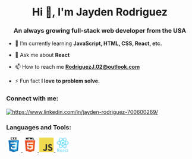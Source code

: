 <h1 align="center">Hi 👋, I'm Jayden Rodriguez</h1>
<h3 align="center">An always growing full-stack web developer from the USA</h3>

- 🌱 I’m currently learning **JavaScript, HTML, CSS, React, etc.**

- 💬 Ask me about **React**

- 📫 How to reach me **RodriguezJ.02@outlook.com**

- ⚡ Fun fact **I love to problem solve.**

<h3 align="left">Connect with me:</h3>
<p align="left">
<a href="https://linkedin.com/in/https://www.linkedin.com/in/jayden-rodriguez-700600269/" target="blank"><img align="center" src="https://raw.githubusercontent.com/rahuldkjain/github-profile-readme-generator/master/src/images/icons/Social/linked-in-alt.svg" alt="https://www.linkedin.com/in/jayden-rodriguez-700600269/" height="30" width="40" /></a>
</p>

<h3 align="left">Languages and Tools:</h3>
<p align="left"> <a href="https://www.w3schools.com/css/" target="_blank" rel="noreferrer"> <img src="https://raw.githubusercontent.com/devicons/devicon/master/icons/css3/css3-original-wordmark.svg" alt="css3" width="40" height="40"/> </a> <a href="https://www.w3.org/html/" target="_blank" rel="noreferrer"> <img src="https://raw.githubusercontent.com/devicons/devicon/master/icons/html5/html5-original-wordmark.svg" alt="html5" width="40" height="40"/> </a> <a href="https://developer.mozilla.org/en-US/docs/Web/JavaScript" target="_blank" rel="noreferrer"> <img src="https://raw.githubusercontent.com/devicons/devicon/master/icons/javascript/javascript-original.svg" alt="javascript" width="40" height="40"/> </a> <a href="https://reactjs.org/" target="_blank" rel="noreferrer"> <img src="https://raw.githubusercontent.com/devicons/devicon/master/icons/react/react-original-wordmark.svg" alt="react" width="40" height="40"/> </a> </p>

